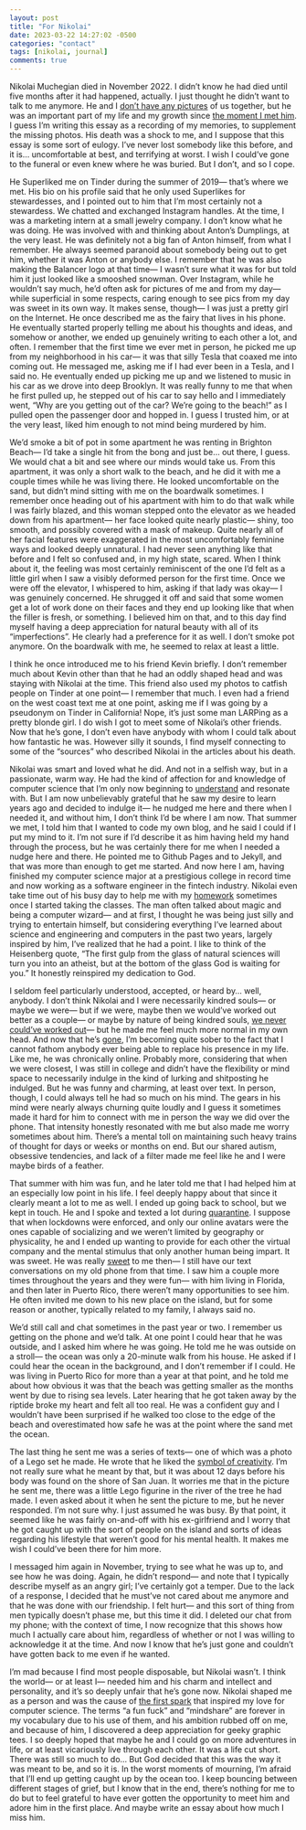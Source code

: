 ```yaml
---
layout: post
title: "For Nikolai"
date: 2023-03-22 14:27:02 -0500
categories: "contact"
tags: [nikolai, journal]
comments: true
---
```

Nikolai Muchegian died in November 2022. I didn’t know he had died until five months after it had happened, actually. I just thought he didn’t want to talk to me anymore. He and I <a href="/images/nik/photos.png" target="_blank">don’t have any pictures</a> of us together, but he was an important part of my life and my growth since <a href="/images/nik/04-01-2020.jpeg" target="_blank">the moment I met him</a>. I guess I’m writing this essay as a recording of my memories, to supplement the missing photos. His death was a shock to me, and I suppose that this essay is some sort of eulogy. I’ve never lost somebody like this before, and it is… uncomfortable at best, and terrifying at worst. I wish I could’ve gone to the funeral or even knew where he was buried. But I don’t, and so I cope.<!-- more -->

He Superliked me on Tinder during the summer of 2019— that’s where we met. His bio on his profile said that he only used Superlikes for stewardesses, and I pointed out to him that I’m most certainly not a stewardess. We chatted and exchanged Instagram handles. At the time, I was a marketing intern at a small jewelry company. I don’t know what he was doing. He was involved with and thinking about Anton’s Dumplings, at the very least. He was definitely not a big fan of Anton himself, from what I remember. He always seemed paranoid about somebody being out to get him, whether it was Anton or anybody else. I remember that he was also making the Balancer logo at that time— I wasn’t sure what it was for but told him it just looked like a smooshed snowman. Over Instagram, while he wouldn’t say much, he’d often ask for pictures of me and from my day— while superficial in some respects, caring enough to see pics from my day was sweet in its own way. It makes sense, though— I was just a pretty girl on the Internet. He once described me as the fairy that lives in his phone. He eventually started properly telling me about his thoughts and ideas, and somehow or another, we ended up genuinely writing to each other a lot, and often. I remember that the first time we ever met in person, he picked me up from my neighborhood in his car— it was that silly Tesla that coaxed me into coming out. He messaged me, asking me if I had ever been in a Tesla, and I said no. He eventually ended up picking me up and we listened to music in his car as we drove into deep Brooklyn. It was really funny to me that when he first pulled up, he stepped out of his car to say hello and I immediately went, “Why are you getting out of the car? We’re going to the beach!” as I pulled open the passenger door and hopped in. I guess I trusted him, or at the very least, liked him enough to not mind being murdered by him.

We’d smoke a bit of pot in some apartment he was renting in Brighton Beach— I’d take a single hit from the bong and just be… out there, I guess. We would chat a bit and see where our minds would take us. From this apartment, it was only a short walk to the beach, and he did it with me a couple times while he was living there. He looked uncomfortable on the sand, but didn’t mind sitting with me on the boardwalk sometimes. I remember once heading out of his apartment with him to do that walk while I was fairly blazed, and this woman stepped onto the elevator as we headed down from his apartment— her face looked quite nearly plastic— shiny, too smooth, and possibly covered with a mask of makeup. Quite nearly all of her facial features were exaggerated in the most uncomfortably feminine ways and looked deeply unnatural. I had never seen anything like that before and I felt so confused and, in my high state, scared. When I think about it, the feeling was most certainly reminiscent of the one I’d felt as a little girl when I saw a visibly deformed person for the first time. Once we were off the elevator, I whispered to him, asking if that lady was okay— I was genuinely concerned. He shrugged it off and said that some women get a lot of work done on their faces and they end up looking like that when the filler is fresh, or something. I believed him on that, and to this day find myself having a deep appreciation for natural beauty with all of its “imperfections”. He clearly had a preference for it as well. I don’t smoke pot anymore. On the boardwalk with me, he seemed to relax at least a little.

I think he once introduced me to his friend Kevin briefly. I don’t remember much about Kevin other than that he had an oddly shaped head and was staying with Nikolai at the time. This friend also used my photos to catfish people on Tinder at one point— I remember that much. I even had a friend on the west coast text me at one point, asking me if I was going by a pseudonym on Tinder in California! Nope, it’s just some man LARPing as a pretty blonde girl. I do wish I got to meet some of Nikolai’s other friends. Now that he’s gone, I don’t even have anybody with whom I could talk about how fantastic he was. However silly it sounds, I find myself connecting to some of the “sources” who described Nikolai in the articles about his death.

Nikolai was smart and loved what he did. And not in a selfish way, but in a passionate, warm way. He had the kind of affection for and knowledge of computer science that I’m only now beginning to <a href="/images/nik/specialize.png" target="_blank">understand</a> and resonate with. But I am now unbelievably grateful that he saw my desire to learn years ago and decided to indulge it— he nudged me here and there when I needed it, and without him, I don’t think I’d be where I am now. That summer we met, I told him that I wanted to code my own blog, and he said I could if I put my mind to it. I’m not sure if I’d describe it as him having held my hand through the process, but he was certainly there for me when I needed a nudge here and there. He pointed me to Github Pages and to Jekyll, and that was more than enough to get me started. And now here I am, having finished my computer science major at a prestigious college in record time and now working as a software engineer in the fintech industry. Nikolai even take time out of his busy day to help me with my <a href="/images/nik/hw.png" target="_blank">homework</a> sometimes once I started taking the classes. The man often talked about magic and being a computer wizard— and at first, I thought he was being just silly and trying to entertain himself, but considering everything I’ve learned about science and engineering and computers in the past two years, largely inspired by him, I’ve realized that he had a point. I like to think of the Heisenberg quote, “The first gulp from the glass of natural sciences will turn you into an atheist, but at the bottom of the glass God is waiting for you.” It honestly reinspired my dedication to God.

I seldom feel particularly understood, accepted, or heard by… well, anybody. I don’t think Nikolai and I were necessarily kindred souls— or maybe we were— but if we were, maybe then we would’ve worked out better as a couple— or maybe by nature of being kindred souls, <a href="/images/nik/dream.jpeg" target="_blank">we never could’ve worked out</a>— but he made me feel much more normal in my own head. And now that he’s <a href="/images/nik/favorite.png" target="_blank">gone</a>, I’m becoming quite sober to the fact that I cannot fathom anybody ever being able to replace his presence in my life. Like me, he was chronically online. Probably more, considering that when we were closest, I was still in college and didn’t have the flexibility or mind space to necessarily indulge in the kind of lurking and shitposting he indulged. But he was funny and charming, at least over text. In person, though, I could always tell he had so much on his mind. The gears in his mind were nearly always churning quite loudly and I guess it sometimes made it hard for him to connect with me in person the way we did over the phone. That intensity honestly resonated with me but also made me worry sometimes about him. There’s a mental toll on maintaining such heavy trains of thought for days or weeks or months on end. But our shared autism, obsessive tendencies, and lack of a filter made me feel like he and I were maybe birds of a feather.

That summer with him was fun, and he later told me that I had helped him at an especially low point in his life. I feel deeply happy about that since it clearly meant a lot to me as well. I ended up going back to school, but we kept in touch. He and I spoke and texted a lot during <a href="/images/nik/quarantine.png" target="_blank">quarantine</a>. I suppose that when lockdowns were enforced, and only our online avatars were the ones capable of socializing and we weren’t limited by geography or physicality, he and I ended up wanting to provide for each other the virtual company and the mental stimulus that only another human being impart. It was sweet. He was really <a href="/images/nik/comforting.jpeg" target="_blank">sweet</a> to me then— I still have our text conversations on my old phone from that time. I saw him a couple more times throughout the years and they were fun— with him living in Florida, and then later in Puerto Rico, there weren’t many opportunities to see him. He often invited me down to his new place on the island, but for some reason or another, typically related to my family, I always said no.

We’d still call and chat sometimes in the past year or two. I remember us getting on the phone and we’d talk. At one point I could hear that he was outside, and I asked him where he was going. He told me he was outside on a stroll— the ocean was only a 20-minute walk from his house. He asked if I could hear the ocean in the background, and I don’t remember if I could. He was living in Puerto Rico for more than a year at that point, and he told me about how obvious it was that the beach was getting smaller as the months went by due to rising sea levels. Later hearing that he got taken away by the riptide broke my heart and felt all too real. He was a confident guy and I wouldn’t have been surprised if he walked too close to the edge of the beach and overestimated how safe he was at the point where the sand met the ocean.

The last thing he sent me was a series of texts— one of which was a photo of a Lego set he made. He wrote that he liked the <a href="/images/nik/symbolofcreativity.png" target="_blank">symbol of creativity</a>. I’m not really sure what he meant by that, but it was about 12 days before his body was found on the shore of San Juan. It worries me that in the picture he sent me, there was a little Lego figurine in the river of the tree he had made. I even asked about it when he sent the picture to me, but he never responded. I’m not sure why. I just assumed he was busy. By that point, it seemed like he was fairly on-and-off with his ex-girlfriend and I worry that he got caught up with the sort of people on the island and sorts of ideas regarding his lifestyle that weren’t good for his mental health. It makes me wish I could’ve been there for him more.

I messaged him again in November, trying to see what he was up to, and see how he was doing. Again, he didn’t respond— and note that I typically describe myself as an angry girl; I’ve certainly got a temper. Due to the lack of a response, I decided that he must’ve not cared about me anymore and that he was done with our friendship. I felt hurt— and this sort of thing from men typically doesn’t phase me, but this time it did. I deleted our chat from my phone; with the context of time, I now recognize that this shows how much I actually care about him, regardless of whether or not I was willing to acknowledge it at the time. And now I know that he’s just gone and couldn’t have gotten back to me even if he wanted.

I’m mad because I find most people disposable, but Nikolai wasn’t. I think the world— or at least I— needed him and his charm and intellect and personality, and it’s so deeply unfair that he’s gone now. Nikolai shaped me as a person and was the cause of <a href="/images/nik/mentor.png" target="_blank">the first spark</a> that inspired my love for computer science. The terms “a fun fuck” and “mindshare” are forever in my vocabulary due to his use of them, and his ambition rubbed off on me, and because of him, I discovered a deep appreciation for geeky graphic tees. I so deeply hoped that maybe he and I could go on more adventures in life, or at least vicariously live through each other. It was a life cut short. There was still so much to do… But God decided that this was the way it was meant to be, and so it is. In the worst moments of mourning, I’m afraid that I’ll end up getting caught up by the ocean too. I keep bouncing between different stages of grief, but I know that in the end, there’s nothing for me to do but to feel grateful to have ever gotten the opportunity to meet him and adore him in the first place. And maybe write an essay about how much I miss him.